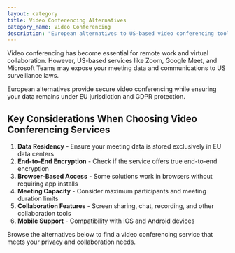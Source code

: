 ```yaml
---
layout: category
title: Video Conferencing Alternatives
category_name: Video Conferencing
description: "European alternatives to US-based video conferencing tools like Zoom, Google Meet, and Microsoft Teams. These services offer secure virtual meetings while keeping your data in the EU."
---
```


Video conferencing has become essential for remote work and virtual collaboration. However, US-based services like Zoom, Google Meet, and Microsoft Teams may expose your meeting data and communications to US surveillance laws.

European alternatives provide secure video conferencing while ensuring your data remains under EU jurisdiction and GDPR protection.

## Key Considerations When Choosing Video Conferencing Services

1. **Data Residency** - Ensure your meeting data is stored exclusively in EU data centers
2. **End-to-End Encryption** - Check if the service offers true end-to-end encryption
3. **Browser-Based Access** - Some solutions work in browsers without requiring app installs
4. **Meeting Capacity** - Consider maximum participants and meeting duration limits
5. **Collaboration Features** - Screen sharing, chat, recording, and other collaboration tools
6. **Mobile Support** - Compatibility with iOS and Android devices

Browse the alternatives below to find a video conferencing service that meets your privacy and collaboration needs.